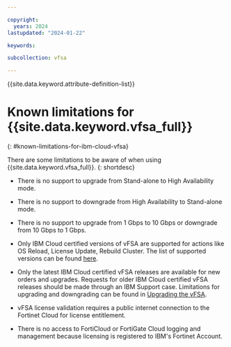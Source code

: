```yaml
---

copyright:
  years: 2024
lastupdated: "2024-01-22"

keywords:

subcollection: vfsa

---
```


{{site.data.keyword.attribute-definition-list}}

# Known limitations for {{site.data.keyword.vfsa_full}}
{: #known-limitations-for-ibm-cloud-vfsa}

There are some limitations to be aware of when using {{site.data.keyword.vfsa_full}}.
{: shortdesc}

* There is no support to upgrade from Stand-alone to High Availability mode.

* There is no support to downgrade from High Availability to Stand-alone mode.

* There is no support to upgrade from 1 Gbps to 10 Gbps or downgrade from 10 Gbps to 1 Gbps.

* Only IBM Cloud certified versions of vFSA are supported for actions like OS Reload, License Update, Rebuild Cluster. The list of supported versions can be found [here](/docs/vfsa?topic=vfsa-vfsa-versions).

* Only the latest IBM Cloud certified vFSA releases are available for new orders and upgrades. Requests for older IBM Cloud certified vFSA releases should be made through an IBM Support case. Limitations for upgrading and downgrading can be found in [Upgrading the vFSA](/docs/vfsa?topic=vfsa-upgrading-the-vfsa).

* vFSA license validation requires a public internet connection to the Fortinet Cloud for license entitlement.

* There is no access to FortiCloud or FortiGate Cloud logging and management because licensing is registered to IBM's Fortinet Account.
